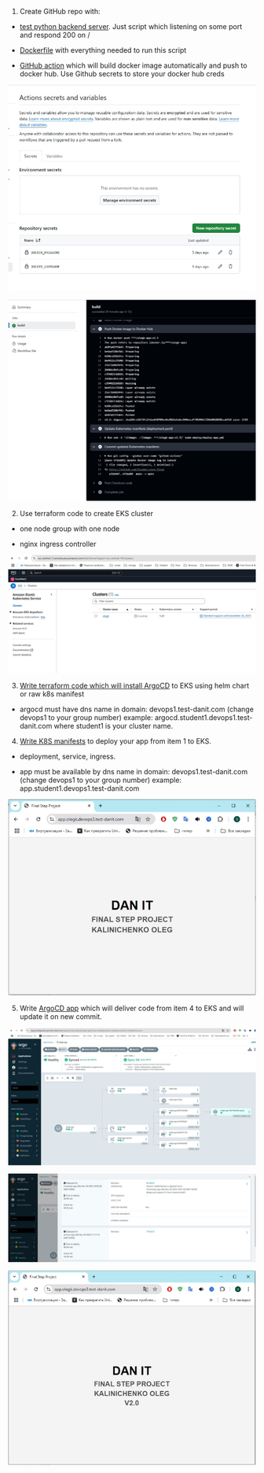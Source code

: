 1. Create GitHub repo with:

 - [test python backend server](https://github.com/Visemir/step-final/blob/main/app/app.py). Just script which listening on some port and respond 200 on /

 - [Dockerfile](https://github.com/Visemir/step-final/blob/main/app/Dockerfile) with everything needed to run this script

 - [GitHub action](https://github.com/Visemir/step-final/blob/main/.github/workflows/main.yml) which will build docker image automatically and push to docker hub. Use Github secrets to store your docker hub creds

![](https://github.com/Visemir/step-final/blob/main/img/secrets.jpg)

![](https://github.com/Visemir/step-final/blob/main/img/git-actins.jpg)

2. Use terraform code to create EKS cluster 

 - one node group with one node

 - nginx ingress controller

![](https://github.com/Visemir/step-final/blob/main/img/eks.jpg)

3. [Write terraform code which will install ArgoCD](https://github.com/Visemir/step-final/blob/main/eks/argocd.tf) to EKS using helm chart or raw k8s manifest

 - argocd must have dns name in domain: devops1.test-danit.com (change devops1 to your group number) example: argocd.student1.devops1.test-danit.com where student1 is your cluster name.

4. [Write K8S manifests](https://github.com/Visemir/step-final/tree/main/kube-deploy) to deploy your app from item 1 to EKS.

 - deployment, service, ingress.

 - app must be available by dns name in domain: devops1.test-danit.com (change devops1 to your group number) example: app.student1.devops1.test-danit.com

![](https://github.com/Visemir/step-final/blob/main/img/app-v1.jpg)

5. Write [ArgoCD app](https://github.com/Visemir/step-final/blob/main/argo-app-config/argo-app.yaml) which will deliver code from item 4 to EKS and will update it on new commit.

![](https://github.com/Visemir/step-final/blob/main/img/argo.jpg)

![](https://github.com/Visemir/step-final/blob/main/img/argo-merge.jpg)

![](https://github.com/Visemir/step-final/blob/main/img/app-v2.jpg)





